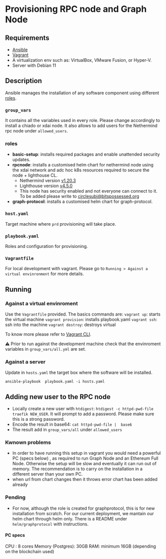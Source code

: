 # Provisioning RPC node and Graph Node

## Requirements
- [Ansible](https://www.ansible.com/)
- [Vagrant](https://www.vagrantup.com/downloads)
- A virtualization env such as: VirtualBox, VMware Fusion, or Hyper-V.
- Server with Debian 11

## Description
Ansible manages the installation of any software component using different [roles](https://docs.ansible.com/ansible/latest/user_guide/playbooks_reuse_roles.html#roles).

### `group_vars`
It contains all the variables used in every role. Please change accordingly to install a chiado  or xdai node.
It also allows to add users for the Nethermind rpc node under `allowed_users`.

### roles
- **basic-setup**: installs required packages and enable unattended security updates.
- **rpcnode**: installs a customised helm chart for nethermind node using the xdai network and adc hoc k8s resources required to secure the node + lighthouse CL.
    - Nethermind version  [v1.20.3](https://github.com/NethermindEth/nethermind/releases/tag/1.20.3)
    - Lighthouse version [v4.5.0](https://github.com/sigp/lighthouse/releases/tag/v4.5.0)
    - This node has security enabled and not everyone can connect to it. To be added please write to circlesubi@bitspossessed.org
- **graph-protocol**: installs a customised helm chart for graph-protocol.

### `host.yaml`
Target machine where `prd` provisioning will take place.

### `playbook.yaml`
Roles and configuration for provisioning.

### `Vagrantfile`
For local development with vagrant. Please go to `Running > Against a virtual envinronment` for more details.

## Running

### Against a virtual envinroment
Use the `Vagrantfile` provided. The basics commands are:
`vagrant up`: starts the virtual machine
`vagrant provision`: installs playbook.yaml
`vagrant ssh`: ssh into the machine
`vagrant destroy`: destroys virtual

To know more please refer to [Vagrant CLI](https://www.vagrantup.com/docs/cli).

⚠️ Prior to run against the development machine check that the envinroment variables in `group_vars/all.yml` are set.

### Against a server
Update in `hosts.yaml` the target box where the software will be installed.

```ansible-playbook  playbook.yaml -i hosts.yaml```

## Adding new user to the RPC node
- Locally create a new user with `htdigest`: `htdigest -c httpd-pwd-file traefik NEW_USER`. It will prompt to add a password. Please make sure this is a strong password.
- Encode the result in base64: `cat httpd-pwd-file |  base6`
- The result add in `group_vars/all` under `allowed_users`

### Kwnown problems
- In order to have running this setup in vagrant you would need a powerful PC (specs below) , as required to run Graph Node and an Ethereum Full Node. Otherwise the setup will be slow and eventually it can run out of memory. The recommendation is to carry on the installation in a different server than your own PC.
- when url from chart changes then it throws error chart has been added already

### Pending
- For now, although the role is created for graphprotocol, this is for new installation from scratch. For our current deployment, we mantain our helm chart through helm only. There is a README under `helm/graphprotocol` with instructions.

#### PC specs

CPU : 8 cores
Memory (Postgres): 30GB
RAM: minimum 16GB (depending on the blockchain used)
